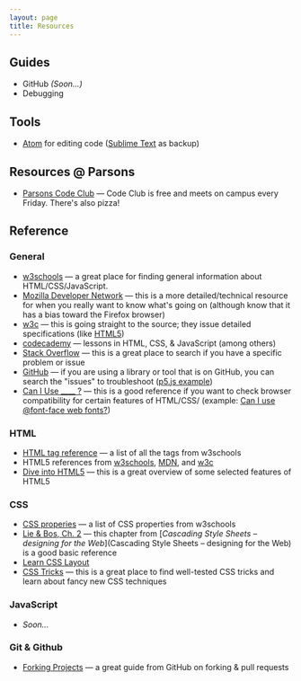 ```yaml
---
layout: page
title: Resources
---
```


## Guides

 * GitHub _(Soon...)_
 * Debugging

## Tools

 * [Atom](http://atom.io) for editing code ([Sublime Text](http://www.sublimetext.com/) as backup)

## Resources @ Parsons

 * [Parsons Code Club](https://www.facebook.com/creativecodeclub) — Code Club is free and meets on campus every Friday. There's also pizza!

## Reference

### General

 * [w3schools](http://www.w3schools.com/) — a great place for finding general information about HTML/CSS/JavaScript.
 * [Mozilla Developer Network](https://developer.mozilla.org/en-US/) — this is a more detailed/technical resource for when you really want to know what's going on (although know that it has a bias toward the Firefox browser)
 * [w3c](http://www.w3.org/) — this is going straight to the source; they issue detailed specifications (like [HTML5](http://www.w3.org/TR/html5/))
 * [codecademy](http://www.codecademy.com/) — lessons in HTML, CSS, & JavaScript (among others)
 * [Stack Overflow](http://stackoverflow.com/) — this is a great place to search if you have a specific problem or issue
 * [GitHub](https://github.com/) — if you are using a library or tool that is on GitHub, you can search the "issues" to troubleshoot ([p5.js example](https://github.com/lmccart/p5.js/issues))
 * [Can I Use ____ ?](http://caniuse.com/) — this is a good reference if you want to check browser compatibility for certain features of HTML/CSS/ (example: [Can I use @font-face web fonts?](http://caniuse.com/#feat=fontface))


### HTML

 * [HTML tag reference](http://www.w3schools.com/tags/) — a list of all the tags from w3schools
 * HTML5 references from [w3schools](http://www.w3schools.com/html/html5_intro.asp), [MDN](https://developer.mozilla.org/en-US/docs/Web/Guide/HTML/HTML5), and [w3c](http://www.w3.org/TR/html5/)
 * [Dive into HTML5](http://diveintohtml5.info/) — this is a great overview of some selected features of HTML5

### CSS

 * [CSS properies](http://www.w3schools.com/cssref/) — a list of CSS properties from w3schools
 * [Lie & Bos, Ch. 2](http://www.w3.org/Style/LieBos2e/enter/) — this chapter from [_Cascading Style Sheets – designing for the Web_](Cascading Style Sheets – designing for the Web) is a good basic reference
 * [Learn CSS Layout](http://learnlayout.com/toc.html)
 * [CSS Tricks](http://css-tricks.com/) — this is a great place to find well-tested CSS tricks and learn about fancy new CSS techniques

### JavaScript

 * _Soon..._

### Git & Github

 * [Forking Projects](https://guides.github.com/activities/forking/) — a great guide from GitHub on forking & pull requests
 <!-- * [Git for Beginners](http://readwrite.com/2013/09/30/understanding-github-a-journey-for-beginners-part-1) -->
 <!-- * [Git for designers](http://code.tutsplus.com/tutorials/git-for-designers--pre-54689) -->
 <!-- * [Git Cheat Sheet](https://training.github.com/kit/downloads/github-git-cheat-sheet.pdf) -->
